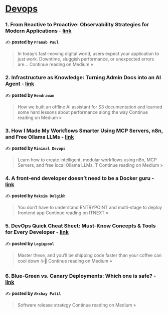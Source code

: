 
<h1><a href=https://medium.com/tag/devops/recommended target="_blank" rel="noopener noreferrer">Devops</a></h1>
<h3>1. From Reactive to Proactive: Observability Strategies for Modern Applications - <a href="https://medium.com/@pranabpiitk2024/from-reactive-to-proactive-observability-strategies-for-modern-applications-d2c01c9a9609?source=rss------devops-5" target="_blank" rel="noopener noreferrer">link</a></h3>

✍️ **posted by `Pranab Paul `**

<blockquote>In today’s fast-moving digital world, users expect your application to just work. Downtime, sluggish performance, or unexpected errors are…
Continue reading on Medium »</blockquote>

<h3>2. Infrastructure as Knowledge: Turning Admin Docs into an AI Agent - <a href="https://medium.com/@hndrwn.dk/infrastructure-as-knowledge-turning-admin-docs-into-an-ai-agent-cb0e059628ec?source=rss------devops-5" target="_blank" rel="noopener noreferrer">link</a></h3>

✍️ **posted by `Hendrawan`**

<blockquote>How we built an offline AI assistant for S3 documentation and learned some hard lessons about performance along the way
Continue reading on Medium »</blockquote>

<h3>3. How I Made My Workflows Smarter Using MCP Servers, n8n, and Free Ollama LLMs - <a href="https://medium.com/@minimaldevops/how-i-made-my-workflows-smarter-using-mcp-servers-n8n-and-free-ollama-llms-7cc81ffc8a31?source=rss------devops-5" target="_blank" rel="noopener noreferrer">link</a></h3>

✍️ **posted by `Minimal Devops`**

<blockquote>Learn how to create intelligent, modular workflows using n8n, MCP Servers, and free local Ollama LLMs. T
Continue reading on Medium »</blockquote>

<h3>4. A front-end developer doesn’t need to be a Docker guru - <a href="https://itnext.io/a-front-end-developer-doesnt-need-to-be-a-docker-guru-6af22f743a61?source=rss------devops-5" target="_blank" rel="noopener noreferrer">link</a></h3>

✍️ **posted by `Maksim Dolgikh`**

<blockquote>You don’t have to understand ENTRYPOINT and multi-stage to deploy frontend app
Continue reading on ITNEXT »</blockquote>

<h3>5.  DevOps Quick Cheat Sheet: Must-Know Concepts & Tools for Every Developer  - <a href="https://medium.com/@logiqpool/devops-quick-cheat-sheet-must-know-concepts-tools-for-every-developer-47e9eaf4b955?source=rss------devops-5" target="_blank" rel="noopener noreferrer">link</a></h3>

✍️ **posted by `Logiqpool`**

<blockquote>Master these, and you’ll be shipping code faster than your coffee can cool down ☕️💨
Continue reading on Medium »</blockquote>

<h3>6. Blue-Green vs. Canary Deployments: Which one is safe? - <a href="https://medium.com/@akshayjpatil11/blue-green-vs-canary-deployments-which-one-is-safe-cd8fd976c62a?source=rss------devops-5" target="_blank" rel="noopener noreferrer">link</a></h3>

✍️ **posted by `Akshay Patil`**

<blockquote>Software release strategy
Continue reading on Medium »</blockquote>

